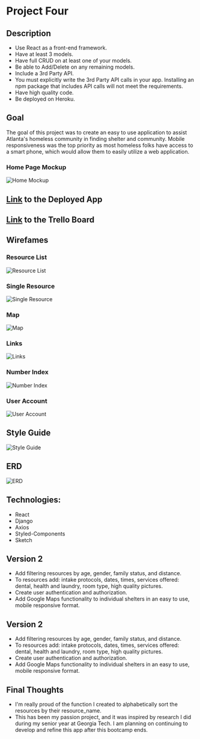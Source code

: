 # Project Four

## Description

* Use React as a front-end framework.
* Have at least 3 models. 
* Have full CRUD on at least one of your models.
* Be able to Add/Delete on any remaining models.
* Include a 3rd Party API.
* You must explicitly write the 3rd Party API calls in your app. Installing an npm package that includes API calls will not meet the requirements.
* Have high quality code.
* Be deployed on Heroku.

## Goal

The goal of this project was to create an easy to use application to assist Atlanta's homeless community in finding shelter and community. Mobile responsiveness was the top priority as most homeless folks have access to a smart phone, which would allow them to easily utilize a web application.

### Home Page Mockup
![Home Mockup](https://github.com/ronniegross/projectFour/blob/master/ASR_Mockups_StyleGuide/ASR_Home_Mockup.jpg?raw=true)

## [Link](https://atlanta-shelter-resource.herokuapp.com/) to the Deployed App

## [Link](https://trello.com/b/yX3KW3it/project-4-wdi) to the Trello Board

## Wirefames

### Resource List
![Resource List](https://github.com/ronniegross/projectFour/blob/master/ASR_Mockups_StyleGuide/ASR_Home.jpg?raw=true)

### Single Resource
![Single Resource](https://github.com/ronniegross/projectFour/blob/master/ASR_Mockups_StyleGuide/ASR_Single_Resource_MVP.jpg?raw=true)

### Map
![Map](https://github.com/ronniegross/projectFour/blob/master/ASR_Mockups_StyleGuide/ASR_Maps.jpg?raw=true) 

### Links
![Links](https://github.com/ronniegross/projectFour/blob/master/ASR_Mockups_StyleGuide/ASR_Links.jpg?raw=true)

### Number Index
![Number Index](https://github.com/ronniegross/projectFour/blob/master/ASR_Mockups_StyleGuide/ASR_Number_Index.jpg?raw=trueg)

### User Account
![User Account](https://github.com/ronniegross/projectFour/blob/master/ASR_Mockups_StyleGuide/ASR_Account_Info.jpg?raw=true)

## Style Guide
![Style Guide](https://github.com/ronniegross/projectFour/blob/master/ASR_Mockups_StyleGuide/ASR_Style_Guide.jpg?raw=true)

## ERD
![ERD](https://github.com/ronniegross/projectFour/blob/master/ASR_Mockups_StyleGuide/ASR_MVP.jpg?raw=true)

## Technologies:
* React
* Django 
* Axios
* Styled-Components
* Sketch

## Version 2
* Add filtering resources by age, gender, family status, and distance.
* To resources add: intake protocols, dates, times, services offered: dental, health and laundry, room type, high quality pictures.
* Create user authentication and authorization.
* Add Google Maps functionality to individual shelters in an easy to use, mobile responsive format.

## Version 2
* Add filtering resources by age, gender, family status, and distance.
* To resources add: intake protocols, dates, times, services offered: dental, health and laundry, room type, high quality pictures.
* Create user authentication and authorization.
* Add Google Maps functionality to individual shelters in an easy to use, mobile responsive format.

## Final Thoughts
* I'm really proud of the function I created to alphabetically sort the resources by their resource_name.
* This has been my passion project, and it was inspired by research I did during my senior year at Georgia Tech. I am planning on continuing to develop and refine this app after this bootcamp ends.
